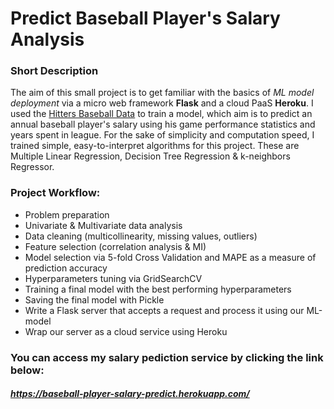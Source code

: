# Predict Baseball Player's Salary Analysis

### Short Description
The aim of this small project is to get familiar with the basics of *ML model deployment* via a micro web framework **Flask** and a cloud PaaS **Heroku**.
I used the [Hitters Baseball Data](https://www.kaggle.com/mathchi/hitters-baseball-data) to train a model, which aim is to predict an annual baseball player's salary using his game performance statistics and years spent in league. For the sake of simplicity and computation speed, I trained simple, easy-to-interpret algorithms for this project. These are Multiple Linear Regression, Decision Tree Regression & k-neighbors Regressor.

### Project Workflow:
* Problem preparation
* Univariate & Multivariate data analysis
* Data cleaning (multicollinearity, missing values, outliers)
* Feature selection (correlation analysis & MI)
* Model selection via 5-fold Cross Validation and MAPE as a measure of prediction accuracy 
* Hyperparameters tuning via GridSearchCV
* Training a final model with the best performing hyperparameters
* Saving the final model with Pickle
* Write a Flask server that accepts a request and process it using our ML-model
* Wrap our server as a cloud service using Heroku

### You can access my salary pediction service by clicking the link below:
#### *https://baseball-player-salary-predict.herokuapp.com/*
